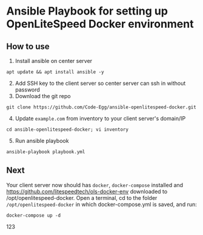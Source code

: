 # Ansible Playbook for setting up OpenLiteSpeed Docker environment

## How to use
1. Install ansible on center server
```
apt update && apt install ansible -y
```
2. Add SSH key to the client server so center server can ssh in without password
3. Download the git repo
```
git clone https://github.com/Code-Egg/ansible-openlitespeed-docker.git
```
4. Update `example.com` from inventory to your client server's domain/IP
```
cd ansible-openlitespeed-docker; vi inventory
```
5. Run ansible playbook
```
ansible-playbook playbook.yml
```

## Next
Your client server now should has `docker`, `docker-compose` installed and https://github.com/litespeedtech/ols-docker-env downloaded to /opt/openlitespeed-docker. 
Open a terminal, cd to the folder `/opt/openlitespeed-docker` in which docker-compose.yml is saved, and run:
```
docker-compose up -d
```
123